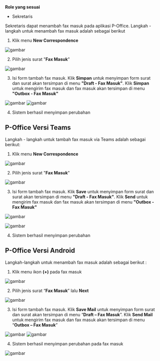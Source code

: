 **Role yang sesuai**

- Sekretaris

Sekretaris dapat menambah fax masuk pada aplikasi P-Office. Langkah - langkah untuk menambah fax masuk adalah sebagai berikut

1. Klik menu **New Correspondence**

![gambar](FaxMasuk/FM_WEB/TambahFM01.png) 

2. Pilih jenis surat "**Fax Masuk**"

![gambar](FaxMasuk/FM_WEB/TambahFM02.png) 

3. Isi form tambah fax masuk. Klik **Simpan** untuk menyimpan form surat dan surat akan tersimpan di menu **"Draft - Fax Masuk"**. Klik **Simpan** untuk mengirim fax masuk dan fax masuk akan tersimpan di menu **"Outbox - Fax Masuk"**

![gambar](FaxMasuk/FM_WEB/TambahFM03.png)  ![gambar](FaxMasuk/FM_WEB/TambahFM04.png) 

4. Sistem berhasil menyimpan perubahan 

## **P-Office Versi Teams**

Langkah - langkah untuk tambah fax masuk via Teams adalah sebagai berikut:

1. Klik menu **New Correspondence**

![gambar](FaxMasuk/FM_Teams/FM02.png)

2. Pilih jenis surat "**Fax Masuk**"

![gambar](FaxMasuk/FM_Teams/FM03.png)

3. Isi form tambah fax masuk. Klik **Save** untuk menyimpan form surat dan surat akan tersimpan di menu **"Draft - Fax Masuk"**. Klik **Send** untuk mengirim fax masuk dan fax masuk akan tersimpan di menu **"Outbox - Fax Masuk"**

![gambar](FaxMasuk/FM_Teams/FM04.png)

![gambar](FaxMasuk/FM_Teams/FM05.png)

4. Sistem berhasil menyimpan perubahan


## **P-Office Versi Android**

Langkah-langkah untuk menambah fax masuk adalah sebagai berikut :

1. Klik menu ikon **(+)** pada fax masuk

![gambar](FaxMasuk/FM_Android/TambahFM/A01.jpg)

2. Pilih jenis surat “**Fax Masuk**” lalu **Next**

![gambar](FaxMasuk/FM_Android/TambahFM/A02.jpg)

3. Isi form tambah fax masuk. Klik **Save Mail** untuk menyimpan form surat dan surat akan tersimpan di menu “**Draft – Fax Masuk**”. Klik **Send Mail** untuk mengirim fax masuk dan fax masuk akan tersimpan di menu “**Outbox – Fax Masuk**”

![gambar](FaxMasuk/FM_Android/TambahFM/A03.jpg) ![gambar](FaxMasuk/FM_Android/TambahFM/A04.jpg)

4. Sistem berhasil menyimpan perubahan pada fax masuk

![gambar](FaxMasuk/FM_Android/TambahFM/A05.jpg)
